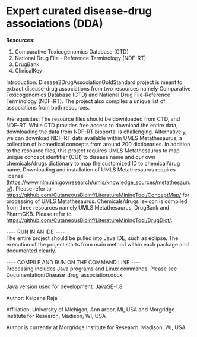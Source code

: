 # **Expert curated disease-drug associations (DDA)**   

**Resources:**   
 1. Comparative Toxicogenomics Database (CTD)
 2. National Drug File - Reference Terminology (NDF-RT)
 3. DrugBank
 4. ClinicalKey
   
Introduction: Disease2DrugAssociationGoldStandard project is meant to extract disease-drug associations from two resources namely Comparative Toxicogenomics Database (CTD) and National Drug File-Reference Terminology (NDF-RT). The project also compiles a unique list of associations from both resources.  
  
Prerequisites: The resource files should be downloaded from CTD, and NDF-RT. While CTD provides free access to download the entire data, downloading the data from NDF-RT bioportal is challenging. Alternatively, we can download NDF-RT data available within UMLS Metathesaurus, a collection of biomedical concepts from around 200 dictionaries. In addition to the resource files, this project requires UMLS Metathesaurus to map unique concept identifier (CUI) to disease name and our own chemicals/drugs dictionary to map the customized ID to chemical/drug name. Downloading and installation of UMLS Metathesaurus requires license (https://www.nlm.nih.gov/research/umls/knowledge_sources/metathesaurus/). Please refer to https://github.com/CutaneousBioinf/LiteratureMiningTool/ConceptMap/ for processing of UMLS Metathesaurus. Chemicals/drugs lexicon is compiled from three resources namely UMLS Metathesaurus, DrugBank and PharmGKB. Please refer to https://github.com/CutaneousBioinf/LiteratureMiningTool/DrugDict/.
  
---- RUN IN AN IDE ----  
The entire project should be pulled into Java IDE, such as eclipse. The execution of the project starts from main method within each package and documented clearly.  
  
---- COMPILE AND RUN ON THE COMMAND LINE ----  
Processing includes Java programs and Linux commands. Please see Documentation/Disease_drug_association.docx.  

Java version used for development: JavaSE-1.8   

Author: Kalpana Raja   

Affiliation: University of Michigan, Ann arbor, MI, USA and Morgridge Institute for Research, Madison, WI, USA
  
Author is currently at Morgridge Institute for Research, Madison, WI, USA
